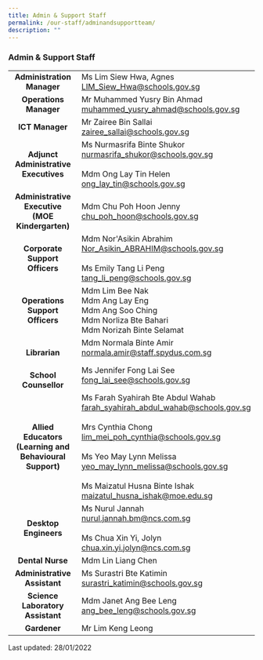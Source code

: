 ```yaml
---
title: Admin & Support Staff
permalink: /our-staff/adminandsupportteam/
description: ""
---
```

### Admin & Support Staff

|  |  |
|:---:|---|
| **Administration Manager** | Ms Lim Siew Hwa, Agnes<br>[LIM\_Siew\_Hwa@schools.gov.sg](mailto:LIM_Siew_Hwa@schools.gov.sg) |
| **Operations Manager** | Mr Muhammed Yusry Bin Ahmad<br>[muhammed\_yusry\_ahmad@schools.gov.sg](mailto:muhammed_yusry_ahmad@schools.gov.sg) |
| **ICT Manager** | Mr Zairee Bin Sallai<br>[zairee\_sallai@schools.gov.sg](mailto:zairee_sallai@schools.gov.sg) |
| **Adjunct Administrative Executives** | Ms Nurmasrifa Binte Shukor<br>[nurmasrifa\_shukor@schools.gov.sg](mailto:nurmasrifa_shukor@schools.gov.sg) <br> <br>Mdm Ong Lay Tin Helen<br>[ong\_lay\_tin@schools.gov.sg](mailto:ong_lay_tin@schools.gov.sg)  |
| **Administrative Executive<br>(MOE Kindergarten)** | Mdm Chu Poh Hoon Jenny<br>[chu\_poh\_hoon@schools.gov.sg](mailto:chu_poh_hoon@schools.gov.sg)<br>  |
| **Corporate Support Officers** | Mdm Nor'Asikin Abrahim<br>[Nor\_Asikin\_ABRAHIM@schools.gov.sg](mailto:Nor_Asikin_ABRAHIM@schools.gov.sg)<br>         <br>Ms Emily Tang Li Peng<br>[tang\_li\_peng@schools.gov.sg](mailto:tang_li_peng@schools.gov.sg)<br>  |
| **Operations Support Officers** | Mdm Lim Bee Nak<br>Mdm Ang Lay Eng<br>Mdm Ang Soo Ching<br>Mdm Norliza Bte Bahari<br>Mdm Norizah Binte Selamat |
| **<br>Librarian** | Mdm Normala Binte Amir<br>[normala.amir@staff.spydus.com.sg](mailto:normala.amir@staff.spydus.com.sg)   |
| **<br>School Counsellor** | Ms Jennifer Fong Lai See<br>[fong\_lai\_see@schools.gov.sg](mailto:fong_lai_see@schools.gov.sg)  |
| **Allied Educators (Learning and Behavioural Support)** | Ms Farah Syahirah Bte Abdul Wahab <br>[farah\_syahirah\_abdul\_wahab@schools.gov.sg](mailto:farah_syahirah_abdul_wahab@moe.edu.sg)<br><br>Mrs Cynthia Chong <br>[lim\_mei\_poh\_cynthia@schools.gov.sg](mailto:lim_mei_poh_cynthia@schools.gov.sg)<br> <br>Ms Yeo May Lynn Melissa<br>[yeo\_may\_lynn\_melissa@schools.gov.sg](mailto:yeo_may_lynn_melissa@schools.gov.sg)<br> <br>Ms Maizatul Husna Binte Ishak<br>[maizatul\_husna\_ishak@moe.edu.sg](mailto:maizatul_husna_ishak@moe.edu.sg) |
| **Desktop Engineers** | Ms Nurul Jannah<br>[nurul.jannah.bm@ncs.com.sg](mailto:nurul.jannah.bm@ncs.com.sg)<br><br>Ms Chua Xin Yi, Jolyn<br>[chua.xin.yi.jolyn@ncs.com.sg](mailto:chua.xin.yi.jolyn@ncs.com.sg)<br>          |
| **Dental Nurse** | Mdm Lin Liang Chen<br><!--[nurarianah\_armaya@sch.hpb.gov.sg](mailto:nurarianah_armaya@sch.hpb.gov.sg)--> |
| **Administrative Assistant** | Ms Surastri Bte Katimin<br>[surastri\_katimin@schools.gov.sg](mailto:surastri_katimin@schools.gov.sg) |
| **Science Laboratory Assistant** | Mdm Janet Ang Bee Leng<br>[ang\_bee\_leng@schools.gov.sg](mailto:ang_bee_leng@schools.gov.sg) |
| **Gardener** | Mr Lim Keng Leong  |

Last updated: 28/01/2022